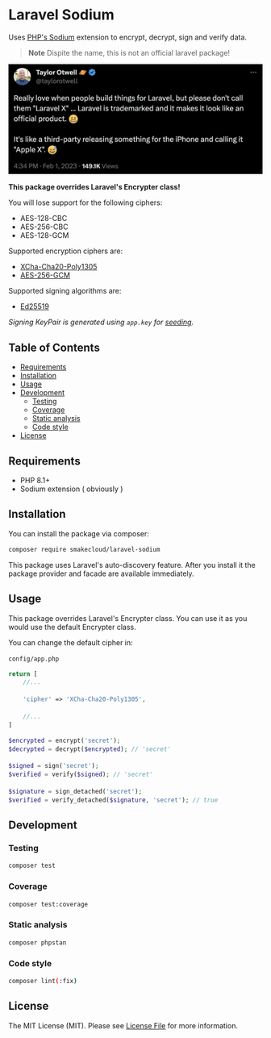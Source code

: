 # Laravel Sodium

Uses [PHP's Sodium](https://www.php.net/manual/en/book.sodium.php) extension to encrypt, decrypt, sign and verify data.

> **Note**
> Dispite the name, this is not an official laravel package!

![Laravel Package Names](./package-name.png)

**This package overrides Laravel's Encrypter class!**

You will lose support for the following ciphers:
- AES-128-CBC
- AES-256-CBC
- AES-128-GCM

Supported encryption ciphers are:
- [XCha-Cha20-Poly1305](https://www.php.net/manual/en/function.sodium-crypto-aead-xchacha20poly1305-ietf-encrypt.php)
- [AES-256-GCM](https://www.php.net/manual/en/function.sodium-crypto-aead-aes256gcm-encrypt.php)

Supported signing algorithms are:
- [Ed25519](https://www.php.net/manual/en/function.sodium-crypto-sign.php)

*Signing KeyPair is generated using `app.key` for [seeding](https://www.php.net/manual/en/function.sodium-crypto-sign-seed-keypair.php).*

## Table of Contents

- [Requirements](#requirements)
- [Installation](#installation)
- [Usage](#usage)
- [Development](#development)
  - [Testing](#testing)
  - [Coverage](#coverage)
  - [Static analysis](#static-analysis)
  - [Code style](#code-style)
- [License](#license)

## Requirements

- PHP 8.1+
- Sodium extension ( obviously )

## Installation

You can install the package via composer:

```bash
composer require smakecloud/laravel-sodium
```

This package uses Laravel's auto-discovery feature. After you install it the package provider and facade are available immediately.

## Usage

This package overrides Laravel's Encrypter class. You can use it as you would use the default Encrypter class.

You can change the default cipher in:

`config/app.php`

```php
return [
    //...

    'cipher' => 'XCha-Cha20-Poly1305',

    //...
]
```

```php
$encrypted = encrypt('secret');
$decrypted = decrypt($encrypted); // 'secret'

$signed = sign('secret');
$verified = verify($signed); // 'secret'

$signature = sign_detached('secret');
$verified = verify_detached($signature, 'secret'); // true
```

## Development

### Testing

```bash
composer test
```

### Coverage

```bash
composer test:coverage
```

### Static analysis

```bash
composer phpstan
```

### Code style

```bash
composer lint(:fix)
```

## License

The MIT License (MIT). Please see [License File](LICENSE.md) for more information.
